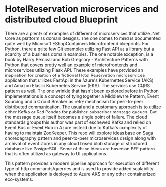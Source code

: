 # HotelReservation microservices and distributed cloud Blueprint
There are a plenty of examples of different of microservices that utilize .Net Core as platform as domain designs. The one comes to mind is documented quite well by Microsoft EShopContainers Microfrontend blueprints.
For Python, there a quite few Git examples utilizing Fast API as a library but a scarcity of a business domain examples.  The one notable exception, is a book by Harry Percival and Bob Gregoory  -  Architecture Patterns with Python that covers pretty well an example of microfrontends and microservices utilizing Flask API.  These examples have provided an inspiration for creation of a fictional Hotel Reservation microservices application that utilizes FastApi in the Azure's Kubernettes Service (AKS) and Amazon Elastic Kubernetes Service (EKS).  The services use CQRS pattern as well.   The one wrinkle that hasn't been explored before in Python implementations is a concept of tying  together a Middleware Pattern, Event Sourcing and a Circuit Breaker as retry mechanism for peer-to-peer distributed communication. The usual and a customary approach is to utilize either Kafka or Red Pandas for publisher-subscriber message queues.   But the message queue itself becomes a single point of failure.  The cloud standards groups this author was part of eschewed Kafka and relied on Event Bus or Event Hub in Azure instead due to Kafka's complexity of having to maintain ZooKeeper.  This repo will explore ideas base on Saga choreoagraphy pattern and peer-to-peer microservices design along with archival of event stores in any cloud based blob storage or structured database like PostgreSQL.  Some of these ideas are based on BFF pattern that is often utilized as gateway to UI applications.

This pattern provides a modern pipeline approach for execution of different type of http commands/querries and is used to provide added scalability when the applicaiton is deployed to Azure AKS or any other containerized eco-systems.







